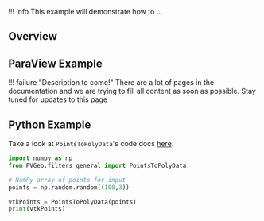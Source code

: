 !!! info
    This example will demonstrate how to ...

## Overview


## ParaView Example

!!! failure "Description to come!"
    There are a lot of pages in the documentation and we are trying to fill all content as soon as possible. Stay tuned for updates to this page


<!--- TODO --->

## Python Example

Take a look at `PointsToPolyData`'s code docs [here](http://docs.pvgeo.org/en/latest/suites/General-Filters.html#PVGeo.filters_general.PointsToPolyData).

```py
import numpy as np
from PVGeo.filters_general import PointsToPolyData

# NumPy array of points for input
points = np.random.random((100,3))

vtkPoints = PointsToPolyData(points)
print(vtkPoints)
```
